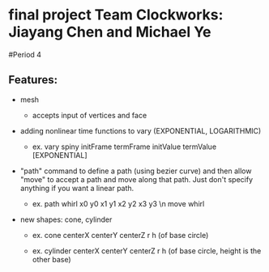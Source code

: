# final project Team Clockworks: Jiayang Chen and Michael Ye
#Period 4
## Features:

- mesh

  - accepts input of vertices and face

- adding nonlinear time functions to vary (EXPONENTIAL, LOGARITHMIC)

  - ex. vary spiny initFrame termFrame initValue termValue [EXPONENTIAL]

- "path" command to define a path (using bezier curve) and then allow "move" to accept a path and move along that path.
Just don't specify anything if you want a linear path.

  - ex. path whirl x0 y0 x1 y1 x2 y2 x3 y3 \n move whirl

- new shapes: cone, cylinder 
 
  - ex. cone centerX centerY centerZ r h (of base circle)

  - ex. cylinder centerX centerY centerZ r h (of base circle, height is the other base)
